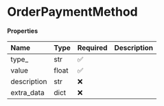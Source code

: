 # OrderPaymentMethod

**Properties**

| Name        | Type  | Required | Description |
| :---------- | :---- | :------- | :---------- |
| type\_      | str   | ✅       |             |
| value       | float | ✅       |             |
| description | str   | ❌       |             |
| extra_data  | dict  | ❌       |             |

<!-- This file was generated by liblab | https://liblab.com/ -->
